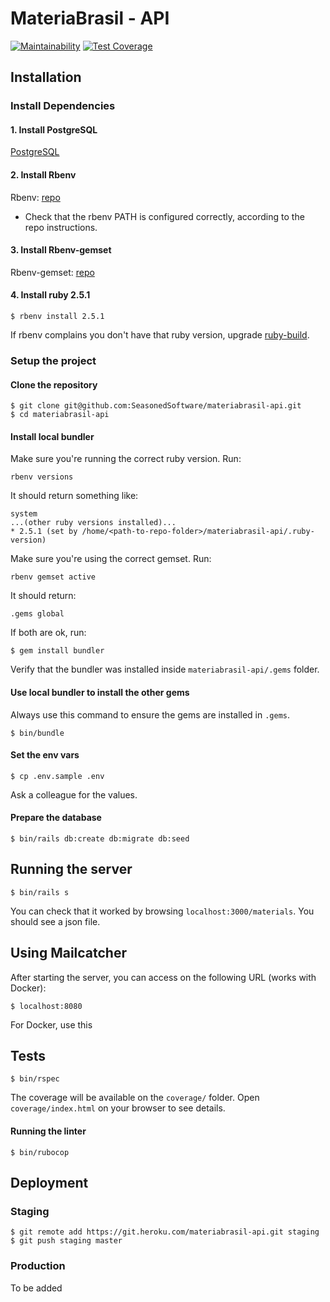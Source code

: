 # MateriaBrasil - API

[![Maintainability](https://api.codeclimate.com/v1/badges/17a992dbbd55d69639eb/maintainability)](https://codeclimate.com/repos/5b085ac5bbf75a0289004e55/maintainability) [![Test Coverage](https://api.codeclimate.com/v1/badges/17a992dbbd55d69639eb/test_coverage)](https://codeclimate.com/repos/5b085ac5bbf75a0289004e55/test_coverage)

## Installation

### Install Dependencies

#### 1. Install PostgreSQL

[PostgreSQL](http://postgresql.org/)

#### 2. Install Rbenv

Rbenv: [repo](https://github.com/rbenv/rbenv)

- Check that the rbenv PATH is configured correctly, according to the repo instructions.

#### 3. Install Rbenv-gemset

Rbenv-gemset: [repo](https://github.com/jf/rbenv-gemset)

#### 4. Install ruby 2.5.1
```
$ rbenv install 2.5.1
```

If rbenv complains you don't have that ruby version, upgrade [ruby-build](https://github.com/rbenv/ruby-build#readme).

### Setup the project

#### Clone the repository
```
$ git clone git@github.com:SeasonedSoftware/materiabrasil-api.git
$ cd materiabrasil-api
```

#### Install local bundler
Make sure you're running the correct ruby version. Run:

```
rbenv versions
```
It should return something like:
```
system
...(other ruby versions installed)...
* 2.5.1 (set by /home/<path-to-repo-folder>/materiabrasil-api/.ruby-version)

```
Make sure you're using the correct gemset. Run:
```
rbenv gemset active
```
It should return:
```
.gems global
```

If both are ok, run:
```
$ gem install bundler
```
Verify that the bundler was installed inside `materiabrasil-api/.gems` folder.

#### Use local bundler to install the other gems
Always use this command to ensure the gems are installed in `.gems`.
```
$ bin/bundle
```

#### Set the env vars
```
$ cp .env.sample .env
```
Ask a colleague for the values.

#### Prepare the database
```
$ bin/rails db:create db:migrate db:seed
```

## Running the server
```
$ bin/rails s
```

You can check that it worked by browsing `localhost:3000/materials`. You should see a json file.

## Using Mailcatcher

After starting the server, you can access on the following URL (works with Docker):

```
$ localhost:8080
```

For Docker, use this

## Tests
```
$ bin/rspec
```
The coverage will be available on the `coverage/` folder. Open `coverage/index.html` on your browser to see details.


#### Running the linter
```
$ bin/rubocop
```

## Deployment

### Staging

```
$ git remote add https://git.heroku.com/materiabrasil-api.git staging
$ git push staging master
```

### Production

To be added
